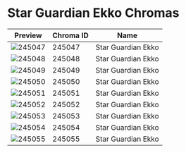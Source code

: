 # Star Guardian Ekko Chromas

| Preview | Chroma ID | Name |
|---------|-----------|------|
| ![245047](https://raw.communitydragon.org/latest/plugins/rcp-be-lol-game-data/global/default/v1/champion-chroma-images/245/245047.png) | 245047 | Star Guardian Ekko |
| ![245048](https://raw.communitydragon.org/latest/plugins/rcp-be-lol-game-data/global/default/v1/champion-chroma-images/245/245048.png) | 245048 | Star Guardian Ekko |
| ![245049](https://raw.communitydragon.org/latest/plugins/rcp-be-lol-game-data/global/default/v1/champion-chroma-images/245/245049.png) | 245049 | Star Guardian Ekko |
| ![245050](https://raw.communitydragon.org/latest/plugins/rcp-be-lol-game-data/global/default/v1/champion-chroma-images/245/245050.png) | 245050 | Star Guardian Ekko |
| ![245051](https://raw.communitydragon.org/latest/plugins/rcp-be-lol-game-data/global/default/v1/champion-chroma-images/245/245051.png) | 245051 | Star Guardian Ekko |
| ![245052](https://raw.communitydragon.org/latest/plugins/rcp-be-lol-game-data/global/default/v1/champion-chroma-images/245/245052.png) | 245052 | Star Guardian Ekko |
| ![245053](https://raw.communitydragon.org/latest/plugins/rcp-be-lol-game-data/global/default/v1/champion-chroma-images/245/245053.png) | 245053 | Star Guardian Ekko |
| ![245054](https://raw.communitydragon.org/latest/plugins/rcp-be-lol-game-data/global/default/v1/champion-chroma-images/245/245054.png) | 245054 | Star Guardian Ekko |
| ![245055](https://raw.communitydragon.org/latest/plugins/rcp-be-lol-game-data/global/default/v1/champion-chroma-images/245/245055.png) | 245055 | Star Guardian Ekko |